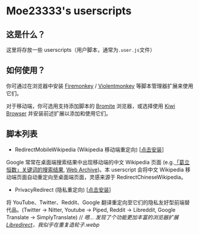# Moe23333's userscripts

## 这是什么？

这里将存放一些 userscripts（用户脚本，通常为`.user.js`文件）

## 如何使用？

你可通过在浏览器中安装 [Firemonkey](https://addons.mozilla.org/firefox/addon/firemonkey) / [Violentmonkey](https://violentmonkey.github.io) 等脚本管理器扩展来使用它们。

对于移动端，你可选用支持添加脚本的 [Bromite](https://github.com/bromite/bromite) 浏览器，或选择使用 [Kiwi Browser](https://github.com/kiwibrowser/src.next) 并安装前述扩展以添加和使用它们。

## 脚本列表

- RedirectMobileWikipedia  (Wikipedia 移动端重定向) [[点击安装](https://raw.githubusercontent.com/Moe23333/userscripts/master/redirect_mobile_wikipedia.user.js)]

Google 常常在桌面端搜索结果中出现移动端的中文 Wikipedia 页面 (e.g.[「葛立恒数」关键词的搜索结果](https://www.google.com/search?q=%E8%91%9B%E7%AB%8B%E6%81%92%E6%95%B0), [Web Archive](https://web.archive.org/web/20221205085332/https://www.google.com/search?q=%E8%91%9B%E7%AB%8B%E6%81%92%E6%95%B0))。本 userscript 会将中文 Wikipedia 移动端页面自动重定向至桌面端页面，灵感来源于 RedirectChineseWikipedia。

- PrivacyRedirect (隐私重定向) [[点击安装](https://raw.githubusercontent.com/Moe23333/userscripts/main/privacy_redirect.user.js)]

将 YouTube、Twitter、Reddit、Google 翻译重定向至它们的隐私友好型前端替代品。(Twitter -> Nitter, Youtube -> Piped, Reddit -> Libreddit, Google Translate -> SimplyTranslate) // _嗯... 发现了个功能更加丰富的浏览器扩展 [Libredirect](https://github.com/libredirect/libredirect)，我似乎在重复造轮子.webp_

